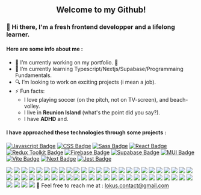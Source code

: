 </div>
  <h2 align="center">Welcome to my Github!</h2>
</div>

### 👋 Hi there, I'm a fresh frontend developper and a lifelong learner.

#### Here are some info about me :

- 🔭 I’m currently working on my portfolio. :muscle:
- 🌱 I’m currently learning Typescript/Nextjs/Supabase/Programmaing Fundamentals.
- :mag: I’m looking to work on exciting projects (i mean a job).
- ⚡ Fun facts:
  - I love playing soccer (on the pitch, not on TV-screen), and beach-volley.
  - I live in **Reunion Island** (what's the point did you say?).
  - I have **ADHD** and.

#### I have approached these technologies through some projects :
[![Javascript Badge](https://img.shields.io/badge/-Javascript-F0DB4F?style=flat-square&labelColor=fff&logo=javascript&logoColor=F0DB4F)](#)
[![CSS Badge](https://img.shields.io/badge/-Css-2862e9?style=flat-square&labelColor=fff&logo=css3&logoColor=2862e9)](#)
[![Sass Badge](https://img.shields.io/badge/-Sass-CD6799?style=flat-square&labelColor=fff&logo=Sass&logoColor=CD6799)](#)
[![React Badge](https://img.shields.io/badge/-React-61DBFB?style=flat-square&labelColor=fff&logo=react&logoColor=61DBFB)](#)
[![Redux Toolkit Badge](https://img.shields.io/badge/-ReduxTK-764ABC?style=flat-square&labelColor=fff&logo=Redux&logoColor=764ABC)](#)
[![Firebase Badge](https://img.shields.io/badge/-Firebase-ffcb2c?style=flat-square&labelColor=fff&logo=Firebase&logoColor=ffcb2c)](#)
[![Supabase Badge](https://img.shields.io/badge/-Supabase-3fcf8e?style=flat-square&labelColor=fff&logo=Supabase&logoColor=3fcf8e)](#)
[![MUI Badge](https://img.shields.io/badge/-MUI-007FFF?style=flat-square&labelColor=fff&logo=MUI&logoColor=007FFF)](#)
[![Vite Badge](https://img.shields.io/badge/-Vite.js-6e8bf6?style=flat-square&labelColor=fff&logo=Vite&logoColor=6e8bf6)](#)
[![Next Badge](https://img.shields.io/badge/-Next.js-black?style=flat-square&labelColor=fff&logo=Next.js&logoColor=000)](#)
[![Jest Badge](https://img.shields.io/badge/-Jest-8f4058?style=flat-square&labelColor=fff&logo=Jest&logoColor=8f4058)](#)

[![](https://img.shields.io/badge/Markdown-20232A?style=for-the-badge&labelColor=fff&logo=markdown&logoColor=20232A)](#)
[![](https://img.shields.io/badge/HTML5-E34F26?style=for-the-badge&labelColor=fff&logo=html5&logoColor=E34F26)](#)
[![](https://img.shields.io/badge/Node.js-339933?style=for-the-badge&labelColor=fff&logo=nodedotjs&logoColor=339933)](#)
[![](https://img.shields.io/badge/Nuxt.js-00DC82?style=for-the-badge&labelColor=fff&logo=nuxtdotjs&logoColor=00DC82)](#)
[![](https://img.shields.io/badge/ThreeJs-20232A?style=for-the-badge&labelColor=fff&logo=three.js&logoColor=000)](#)
[![](https://img.shields.io/badge/React-61DAFB?style=for-the-badge&labelColor=fff&logo=react&logoColor=61DAFB)](https://fr.reactjs.org/)
[![](https://img.shields.io/badge/React_Native-61DAFB?style=for-the-badge&labelColor=fff&logo=react&logoColor=61DAFB)](#)
[![](https://img.shields.io/badge/React_Query-FF4154?style=for-the-badge&labelColor=fff&logo=reactquery&logoColor=FF4154)](#)
[![](https://img.shields.io/badge/React_Router-20232A?style=for-the-badge&labelColor=fff&logo=react-router&logoColor=white)](#)
[![](https://img.shields.io/badge/React_Hook_Form-20232A?style=for-the-badge&labelColor=fff&logo=reacthookform&logoColor=EC5990)](#)
[![](https://img.shields.io/badge/Create_React_App-CA4245?style=for-the-badge&labelColor=fff&logo=creactereactapp&logoColor=09D3AC)](#)
[![](https://img.shields.io/badge/Vite-B73BFE?style=for-the-badge&logo=vite&labelColor=fff&logoColor=FFD62E)](#)
[![](https://img.shields.io/badge/Firebase-ffca28?style=for-the-badge&labelColor=fff&logo=firebase&logoColor=black)](#)
[![](https://img.shields.io/badge/TypeScript-007ACC?style=for-the-badge&labelColor=fff&logo=typescript&logoColor=white)](#)
[![](https://img.shields.io/badge/Cypress-17202C?style=for-the-badge&labelColor=fff&logo=cypress&logoColor=white)](#)
[![](https://img.shields.io/badge/Docker-2CA5E0?style=for-the-badge&labelColor=fff&logo=docker&logoColor=white)](#)
[![](https://img.shields.io/badge/JWT-20232A?style=for-the-badge&labelColor=fff&logo=JSON%20web%20tokens&logoColor=white)](#)
[![](https://img.shields.io/badge/Figma-F24E1E?style=for-the-badge&labelColor=fff&logo=figma&logoColor=white)](#)
[![](https://img.shields.io/badge/Semantic_UI_React-35BDB2?style=for-the-badge&labelColor=fff&logo=semanticuireact&logoColor=white)](#)
[![](https://img.shields.io/badge/Prettier-1A2C34?style=for-the-badge&labelColor=fff&logo=prettier&logoColor=F7BA3E)](#)
[![](https://img.shields.io/badge/ESLint-3A33D1?style=for-the-badge&labelColor=fff&logo=eslint&logoColor=4B32C3)](https://eslint.org/)
[![](https://img.shields.io/badge/Testing_Library-3A33D1?style=for-the-badge&labelColor=fff&logo=testinglibrary&logoColor=E33332)](#)
[![](https://img.shields.io/badge/Rollup_js-EC4A3F?style=for-the-badge&labelColor=fff&logo=rollup.js&logoColor=EC4A3F)](#)
[![](https://img.shields.io/badge/Chart_js-EC4A3F?style=for-the-badge&labelColor=fff&logo=chartdotjs&logoColor=FF6384)](#)
[![](https://img.shields.io/badge/Next_js-20232A?style=for-the-badge&labelColor=fff&logo=nextdotjs&logoColor=white)](#)
[![](https://img.shields.io/badge/D3_js-F9A03C?style=for-the-badge&labelColor=fff&logo=d3.js&logoColor=white)](#)
[![](https://img.shields.io/badge/JavaScript-323330?style=for-the-badge&labelColor=fff&logo=javascript&logoColor=F7DF1E)](#)
[![](https://img.shields.io/badge/Supabase-181818?style=for-the-badge&labelColor=fff&logo=supabase&logoColor=3ECF8E)](#)
[![](https://img.shields.io/badge/Jasmine-8A4182?style=for-the-badge&labelColor=fff&logo=Jasmine&logoColor=white)](#)
[![](https://img.shields.io/badge/Google_Earth-8A4182?style=for-the-badge&labelColor=fff&logo=GoogleEarth&logoColor=white)](#)
[![](https://img.shields.io/badge/OpenStreetMap-7EBC6F?style=for-the-badge&labelColor=fff&logo=OpenStreetMap&logoColor=white)](#)
[![](https://img.shields.io/badge/Redux-593D88?style=for-the-badge&labelColor=fff&logo=redux&logoColor=white)](#)
[![](https://img.shields.io/badge/Redux_Tool_Kit-764ABC?style=for-the-badge&labelColor=fff&labelColor=fff&logo=Redux&logoColor=764ABC)](#)
[![](https://img.shields.io/badge/Sass-CC6699?style=for-the-badge&labelColor=fff&logo=sass&logoColor=white)](#)
[![](https://img.shields.io/badge/CSS-1572B6?style=for-the-badge&labelColor=fff&logo=css3&logoColor=white)](#)
[![](https://img.shields.io/badge/Tailwind_CSS-38B2AC?style=for-the-badge&labelColor=fff&logo=tailwind-css&logoColor=white)](#)
[![](https://img.shields.io/badge/Chakra_UI-319795?style=for-the-badge&labelColor=fff&logo=chakra-ui&logoColor=white)](#)
[![](https://img.shields.io/badge/Material_UI-007FFF?style=for-the-badge&labelColor=fff&logo=mui&logoColor=white)](#)
[![](https://img.shields.io/badge/JWT-20232A?style=for-the-badge&labelColor=fff&logo=JSON%20web%20tokens&logoColor=white)](#)
[![](https://img.shields.io/badge/Jest-C21325?style=for-the-badge&labelColor=fff&logo=jest&logoColor=white)](#)
[![](https://img.shields.io/badge/Shopify-8DB543?style=for-the-badge&labelColor=fff&logo=Shopify&logoColor=white)](#)
[![](https://img.shields.io/badge/Solidity-e6e6e6?style=for-the-badge&labelColor=fff&logo=solidity&logoColor=black)](#)
[![](https://img.shields.io/badge/Fastify-20232A?style=for-the-badge&labelColor=fff&logo=fastify&logoColor=white)](#)
[![](https://img.shields.io/badge/Adonis_js-220052?style=for-the-badge&labelColor=fff&logo=adonisjs&logoColor=white)](#)
[![](https://img.shields.io/badge/Prisma-3982CE?style=for-the-badge&labelColor=fff&logo=Prisma&logoColor=white)](#)
[![](https://img.shields.io/badge/MongoDB-4EA94B?style=for-the-badge&labelColor=fff&logo=mongodb&logoColor=white)](#)
[![](https://img.shields.io/badge/Storybook-FF4785?style=for-the-badge&labelColor=fff&logo=storybook&logoColor=white)](#)
[![](https://img.shields.io/badge/strapi-2e7eea?style=for-the-badge&labelColor=fff&logo=strapi&logoColor=white)](#)
[![](https://img.shields.io/badge/Styled_components-DB7093?style=for-the-badge&labelColor=fff&logo=styled-components&logoColor=white)](#)
[![](https://img.shields.io/badge/Tauri-FFC131?style=for-the-badge&labelColor=fff&logo=Tauri&logoColor=white)](#)
[![](https://img.shields.io/badge/Swagger-85EA2D?style=for-the-badge&labelColor=fff&logo=Swagger&logoColor=white)](#)
[![](https://img.shields.io/badge/Webpack-8DD6F9?style=for-the-badge&labelColor=fff&logo=Webpack&logoColor=white)](#)
[![](https://img.shields.io/badge/Babel-F9DC3E?style=for-the-badge&labelColor=fff&logo=babel&logoColor=white)](#)
[![](https://img.shields.io/badge/Stripe-626CD9?style=for-the-badge&labelColor=fff&logo=Stripe&logoColor=white)](#)
:email: Feel free to reach me at : lokus.contact@gmail.com
